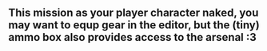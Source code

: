 ## This mission as your player character naked, you may want to equp gear in the editor, but the (tiny) ammo box also provides access to the arsenal  :3